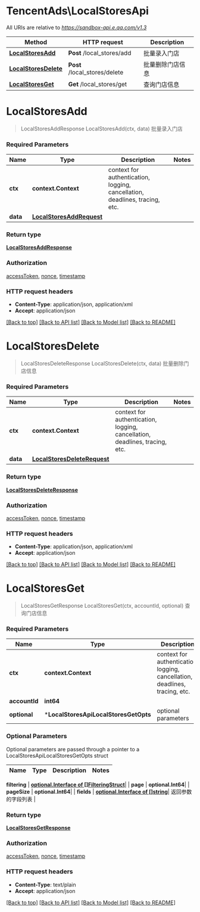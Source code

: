 # TencentAds\LocalStoresApi

All URIs are relative to *https://sandbox-api.e.qq.com/v1.3*

Method | HTTP request | Description
------------- | ------------- | -------------
[**LocalStoresAdd**](LocalStoresApi.md#LocalStoresAdd) | **Post** /local_stores/add | 批量录入门店
[**LocalStoresDelete**](LocalStoresApi.md#LocalStoresDelete) | **Post** /local_stores/delete | 批量删除门店信息
[**LocalStoresGet**](LocalStoresApi.md#LocalStoresGet) | **Get** /local_stores/get | 查询门店信息


# **LocalStoresAdd**
> LocalStoresAddResponse LocalStoresAdd(ctx, data)
批量录入门店

### Required Parameters

Name | Type | Description  | Notes
------------- | ------------- | ------------- | -------------
 **ctx** | **context.Context** | context for authentication, logging, cancellation, deadlines, tracing, etc.
  **data** | [**LocalStoresAddRequest**](LocalStoresAddRequest.md)|  | 

### Return type

[**LocalStoresAddResponse**](LocalStoresAddResponse.md)

### Authorization

[accessToken](../README.md#accessToken), [nonce](../README.md#nonce), [timestamp](../README.md#timestamp)

### HTTP request headers

 - **Content-Type**: application/json, application/xml
 - **Accept**: application/json

[[Back to top]](#) [[Back to API list]](../README.md#documentation-for-api-endpoints) [[Back to Model list]](../README.md#documentation-for-models) [[Back to README]](../README.md)

# **LocalStoresDelete**
> LocalStoresDeleteResponse LocalStoresDelete(ctx, data)
批量删除门店信息

### Required Parameters

Name | Type | Description  | Notes
------------- | ------------- | ------------- | -------------
 **ctx** | **context.Context** | context for authentication, logging, cancellation, deadlines, tracing, etc.
  **data** | [**LocalStoresDeleteRequest**](LocalStoresDeleteRequest.md)|  | 

### Return type

[**LocalStoresDeleteResponse**](LocalStoresDeleteResponse.md)

### Authorization

[accessToken](../README.md#accessToken), [nonce](../README.md#nonce), [timestamp](../README.md#timestamp)

### HTTP request headers

 - **Content-Type**: application/json, application/xml
 - **Accept**: application/json

[[Back to top]](#) [[Back to API list]](../README.md#documentation-for-api-endpoints) [[Back to Model list]](../README.md#documentation-for-models) [[Back to README]](../README.md)

# **LocalStoresGet**
> LocalStoresGetResponse LocalStoresGet(ctx, accountId, optional)
查询门店信息

### Required Parameters

Name | Type | Description  | Notes
------------- | ------------- | ------------- | -------------
 **ctx** | **context.Context** | context for authentication, logging, cancellation, deadlines, tracing, etc.
  **accountId** | **int64**|  | 
 **optional** | ***LocalStoresApiLocalStoresGetOpts** | optional parameters | nil if no parameters

### Optional Parameters
Optional parameters are passed through a pointer to a LocalStoresApiLocalStoresGetOpts struct

Name | Type | Description  | Notes
------------- | ------------- | ------------- | -------------

 **filtering** | [**optional.Interface of []FilteringStruct**](FilteringStruct.md)|  | 
 **page** | **optional.Int64**|  | 
 **pageSize** | **optional.Int64**|  | 
 **fields** | [**optional.Interface of []string**](string.md)| 返回参数的字段列表 | 

### Return type

[**LocalStoresGetResponse**](LocalStoresGetResponse.md)

### Authorization

[accessToken](../README.md#accessToken), [nonce](../README.md#nonce), [timestamp](../README.md#timestamp)

### HTTP request headers

 - **Content-Type**: text/plain
 - **Accept**: application/json

[[Back to top]](#) [[Back to API list]](../README.md#documentation-for-api-endpoints) [[Back to Model list]](../README.md#documentation-for-models) [[Back to README]](../README.md)

